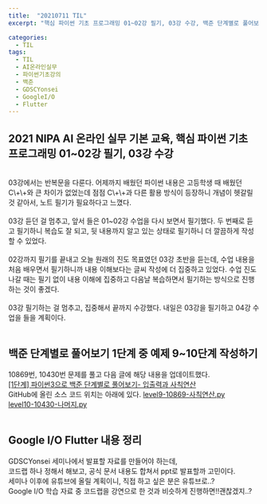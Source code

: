 ```yaml
---
title:  "20210711 TIL"
excerpt: "핵심 파이썬 기초 프로그래밍 01~02강 필기, 03강 수강, 백준 단계별로 풀어보기 1단계 중 예제 9~10단계 작성(10869번, 10430번), Google I/O Flutter 내용 정리"

categories:
  - TIL
tags:
  - TIL
  - AI온라인실무
  - 파이썬기초강의
  - 백준
  - GDSCYonsei
  - GoogleI/O
  - Flutter
---
```


## 2021 NIPA AI 온라인 실무 기본 교육, 핵심 파이썬 기초 프로그래밍 01\~02강 필기, 03강 수강
<br>
03강에서는 반복문을 다룬다.  
어제까지 배웠던 파이썬 내용은 고등학생 때 배웠던 C\+\+와 큰 차이가 없었는데  
점점 C\+\+과 다른 활용 방식이 등장하니 개념이 헷갈릴 것 같아서, 노트 필기가 필요하다고 느꼈다. 
<br>
<br>
03강 듣던 걸 멈추고, 앞서 들은 01~02강 수업을 다시 보면서 필기했다.  
두 번째로 듣고 필기하니 복습도 잘 되고,  
뒷 내용까지 알고 있는 상태로 필기하니 더 깔끔하게 작성할 수 있었다.  
<br>
<br>
02강까지 필기를 끝내고 오늘 원래의 진도 목표였던 03강 초반을 듣는데,  
수업 내용을 처음 배우면서 필기하니까 내용 이해보다는 글씨 작성에 더 집중하고 있었다.  
수업 진도 나갈 때는 필기 없이 내용 이해에 집중하고  
다음날 복습하면서 필기하는 방식으로 진행하는 것이 좋겠다.  
<br>
<br>
03강 필기하는 걸 멈추고, 집중해서 끝까지 수강했다.  
내일은 03강을 필기하고 04강 수업을 들을 계획이다.
<br>
<br>

## 백준 단계별로 풀어보기 1단계 중 예제 9\~10단계 작성하기
10869번, 10430번 문제를 풀고 다음 글에 해당 내용을 업데이트했다.  
[[1단계] 파이썬3으로 백준 단계별로 풀어보기- 입출력과 사칙연산](https://leeryeongsong.github.io/baekjoon/baekjoon-step-by-step-python3-step1/)
<br>
GitHub에 올린 소스 코드 위치는 아래에 있다.
[level9-10869-사칙연산.py](https://github.com/leeryeongsong/baekjoon-step-by-step-python3/blob/main/step1/level9-10869-%EC%82%AC%EC%B9%99%EC%97%B0%EC%82%B0.py)  
[level10-10430-나머지.py](https://github.com/leeryeongsong/baekjoon-step-by-step-python3/blob/main/step1/level10-10430-%EB%82%98%EB%A8%B8%EC%A7%80.py)
<br>
<br>

## Google I/O Flutter 내용 정리
GDSCYonsei 세미나에서 발표할 자료를 만들어야 하는데,  
코드랩 하나 정해서 해보고, 공식 문서 내용도 합쳐서 ppt로 발표할까 고민이다.  
세미나 이후에 유튜브에 올릴 계획이니, 직접 하고 싶은 분은 유튜브로..?  
Google I/O 학습 자료 중 코드랩을 강연으로 한 것과 비슷하게 진행하면!!괜찮겠지..?
